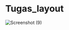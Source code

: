 # Tugas_layout
![Screenshot (9)](https://github.com/yunitanf/Tugas_layout/assets/145980718/26f372be-91b5-4fc7-ac2d-1db9a5902f59)
